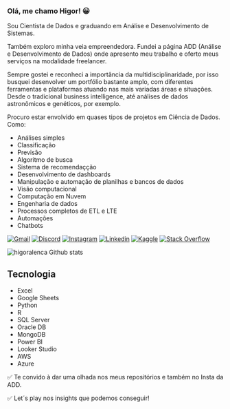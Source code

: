 ### Olá, me chamo Higor!  😀

 Sou Cientista de Dados e graduando em Análise e Desenvolvimento de Sistemas.

 Também exploro minha veia empreendedora. Fundei a página ADD (Análise e Desenvolvimento de Dados) onde apresento meu trabalho e oferto meus serviços na modalidade freelancer.

 Sempre gostei e reconheci a importância da multidisciplinaridade, por isso busquei desenvolver um portfólio bastante amplo, com diferentes ferramentas e plataformas atuando nas mais variadas áreas e situações. Desde o tradicional business intelligence, até análises de dados astronômicos e genéticos, por exemplo. 
 
 Procuro estar envolvido em quases tipos de projetos em Ciência de Dados. Como: 

 - Análises simples 
 - Classificação
 - Previsão
 - Algoritmo de busca
 - Sistema de recomendaçção
 - Desenvolvimento de dashboards
 - Manipulação e automação de planilhas e bancos de dados 
 - Visão computacional
 - Computação em Nuvem 
 - Engenharia de dados
 - Processos completos de ETL e LTE
 - Automações
 - Chatbots
 

[![Gmail](https://img.shields.io/badge/Gmail-D14836?style=for-the-badge&logo=gmail&logoColor=white)](higoralencar98@gmail.com)
[![Discord](https://img.shields.io/badge/Discord-7289DA?style=for-the-badge&logo=discord&logoColor=white)](https://discord.gg/ztayKUdt)
[![Instagram](https://img.shields.io/badge/Instagram-E4405F?style=for-the-badge&logo=instagram&logoColor=white)](https://www.instagram.com/add_dados/)
[![Linkedin](https://img.shields.io/badge/LinkedIn-0077B5?style=for-the-badge&logo=linkedin&logoColor=white)](www.linkedin.com/in/higor-alencar)
[![Kaggle](https://img.shields.io/badge/Kaggle-20BEFF?style=for-the-badge&logo=Kaggle&logoColor=white)](https://www.kaggle.com/higoralencar)
[![Stack Overflow](https://img.shields.io/badge/Stack_Overflow-FE7A16?style=for-the-badge&logo=stack-overflow&logoColor=white)](https://stackoverflow.com/users/26262968/higor-alencar)


![higoralenca Github stats](https://github-readme-stats.vercel.app/api?username=higoralenca&show_icons=true&theme=tokyonight)

## Tecnologia

- Excel
- Google Sheets
- Python
- R
- SQL Server
- Oracle DB
- MongoDB
- Power BI
- Looker Studio
- AWS
- Azure



✅ Te convido à dar uma olhada nos meus repositórios e também no Insta da ADD.

✅ Let´s play nos insights que podemos conseguir! 
